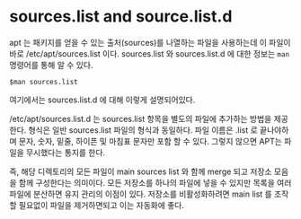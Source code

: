 # sources.list and source.list.d
apt 는 패키지를 얻을 수 있는 출처(sources)를 나열하는 파일을 사용하는데 이 파일이 바로 /etc/apt/sources.list 이다. sources.list 와 sources.list.d 에 대한 정보는 `man` 명령어를 통해 알 수 있다.

~~~
$man sources.list
~~~

여기에서는 sources.list.d 에 대해 이렇게 설명되어있다.

/etc/apt/sources.list.d 는 sources.list 항목을 별도의 파일에 추가하는 방법을 제공한다. 형식은 일반 sources.list 파일의 형식과 동일하다. 파일 이름은 .list 로 끝나야하며 문자, 숫자, 밑줄, 하이픈 및 마침표 문자만 포함 할 수 있다. 그렇지 않으면 APT는 파일을 무시했다는 통지를 한다.


즉, 해당 디렉토리의 모든 파일이 main sources list 와 함께 merge 되고 저장소 모음을 함께 구성한다는 의미이다. 모든 저장소를 하나의 파일에 넣을 수 있지만 목록을 여러 파일에 분산하면 유지 관리의 이점이 있다. 저장소를 비활성화하려면 main list 를 조작할 필요없이 파일을 제거하면되고 이는 자동화에 좋다. 
